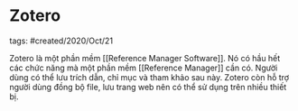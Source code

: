 # Zotero

tags: #created/2020/Oct/21

Zotero là một phần mềm [[Reference Manager Software]]. Nó có hầu hết các chức năng mà một phần mềm [[Reference Manager]] cần có. Người dùng có thể lưu trích dẫn, chỉ mục và tham khảo sau này. Zotero còn hỗ trợ người dùng đồng bộ file, lưu trang web nên có thể sử dụng trên nhiều thiết bị.